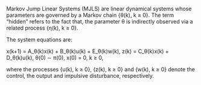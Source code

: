 Markov Jump Linear Systems (MJLS) are linear dynamical systems whose parameters are governed by a Markov chain {θ(k), k ≥ 0}. 
The term “hidden” refers to the fact that, the parameter θ is indirectly observed via a related process {η(k), k ≥ 0}.

The system equations are:

x(k+1) = A_θ(k)x(k) + B_θ(k)u(k) + E_θ(k)w(k),
  z(k) = C_θ(k)x(k) + D_θ(k)u(k),
  θ(0) ∼ π(0), x(0) = 0, k ≥ 0,
  
where the processes {u(k), k ≥ 0}, {z(k), k ≥ 0} and {w(k), k ≥ 0} denote the control, the output and impulsive disturbance, respectively.
